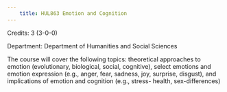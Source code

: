 ```yaml
---
    title: HUL863 Emotion and Cognition
---
```

Credits: 3 (3-0-0)

Department: Department of Humanities and Social Sciences

The course will cover the following topics: theoretical approaches to emotion (evolutionary, biological, social, cognitive), select emotions and emotion expression (e.g., anger, fear, sadness, joy, surprise, disgust), and implications of emotion and cognition (e.g., stress- health, sex-differences)